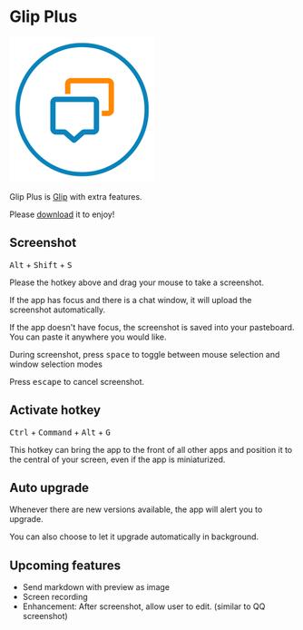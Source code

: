 # Glip Plus

![Glip Plus](icon.png)

Glip Plus is [Glip](https://glip.com) with extra features.

Please [download](https://tylerlong.github.io/glip-plus-dist/releases/Glip-Plus-0.1.0.dmg) it to enjoy!



## Screenshot

<kbd>Alt</kbd> + <kbd>Shift</kbd> + <kbd>S</kbd>

Please the hotkey above and drag your mouse to take a screenshot.

If the app has focus and there is a chat window, it will upload the screenshot automatically.

If the app doesn't have focus, the screenshot is saved into your pasteboard. You can paste it anywhere you would like.

During screenshot, press <kbd>space</kbd> to toggle between mouse selection and window selection modes

Press <kbd>escape</kbd> to cancel screenshot.



## Activate hotkey

<kbd>Ctrl</kbd> + <kbd>Command</kbd> + <kbd>Alt</kbd> + <kbd>G</kbd>

This hotkey can bring the app to the front of all other apps and position it to the central of your screen, even if the app is miniaturized.



## Auto upgrade

Whenever there are new versions available, the app will alert you to upgrade.

You can also choose to let it upgrade automatically in background.



## Upcoming features

- Send markdown with preview as image
- Screen recording
- Enhancement: After screenshot, allow user to edit. (similar to QQ screenshot)
